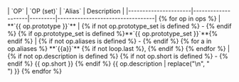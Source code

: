 
<!--
make sure that the description column is long!
Pandoc uses the size of the header column to calculate the absolute column widths
(as Latex requires explict column sizes)
-->
<div class="OpList">
| `OP`           | `OP (set)`         | `Alias` | Description                          |
|----------------------|--------------------|---------|----------------------------------|
{% for op in ops %}
| **`{{ op.prototype }}`** | {% if not op.prototype_set is defined %} - {% endif %} {% if op.prototype_set is defined %}**`{{ op.prototype_set }}`**{% endif %} | {% if not op.aliases is defined %} - {% endif %} {% for a in op.aliases %} **`{{a}}`** {% if not loop.last %}, {% endif %} {% endfor %} | {% if not op.description is defined %} {% if not op.short is defined %} - {% endif %} {{ op.short }} {% endif %} {{ op.description | replace("\n", "<br/>") }}
{% endfor %}
</div>